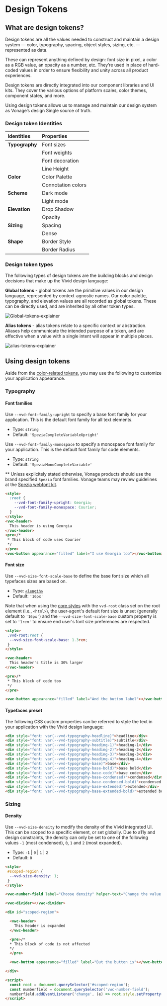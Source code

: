 ﻿
# Design Tokens

## What are design tokens?

Design tokens are all the values needed to construct and maintain a design system — color, typography, spacing, object styles, sizing, etc. — represented as data.

These can represent anything defined by design: font size in pixel, a color as a RGB value, an opacity as a number, etc. They’re used in place of hard-coded values in order to ensure flexibility and unity across all product experiences.

Design tokens are directly integrated into our component libraries and UI kits. They cover the various options of platform scales, color themes, component states, and more.

Using design tokens allows us to manage and maintain our design system as Vonage’s design Single source of truth.

### Design token Identities

| **Identities**   | **Properties**    |
| :--------------  |:----------------- |
| **Typography**   | Font sizes        |
|                  | Font weights      |
|                  | Font decoration   |
|                  | Line Height       |
| **Color**        | Color Palette     |
|                  | Connotation colors|
| **Scheme**       | Dark mode         |
|                  | Light mode        |
| **Elevation**    | Drop Shadow       |
|                  | Opacity           |
| **Sizing**       | Spacing           |
|                  | Dense             |
| **Shape**        | Border Style      |
|                  | Border Radius     |

### Design token types

The following types of design tokens are the building blocks and design decisions that make up the Vivid design language:

**Global tokens** - global tokens are the primitive values in our design language, represented by context-agnostic names. Our color palette, typography, and elevation values are all recorded as global tokens. These can be directly used, and are inherited by all other token types.

![Global-tokens-explainer](https://user-images.githubusercontent.com/106529909/185866434-34566931-4f35-49cc-a535-5690414ea5a2.png)

**Alias tokens** - alias tokens relate to a specific context or abstraction. Aliases help communicate the intended purpose of a token, and are effective when a value with a single intent will appear in multiple places.

![alias-tokens-explainer](https://user-images.githubusercontent.com/106529909/185866411-98c26728-8bec-4836-a440-a76469edd25d.png)

## Using design tokens

Aside from the [color-related tokens](/designs/color-palette), you may use the following to customize your application appearance.

### Typography

#### Font families

Use `--vvd-font-family-upright` to specify a base font family for your application. This is the default font family for all text elements.

- Type: `string`
- Default: `'SpeziaCompleteVariableUpright'` <!-- ! replace in #807  -->

Use `--vvd-font-family-monospace` to specify a monospace font family for your application. This is the default font family for code elements.

- Type: `string`
- Default: `'SpeziaMonoCompleteVariable'` <!-- ! replace in #807  -->

** Unless explicitely stated otherwise, Vonage products should use the brand specified `Spezia` font families. Vonage teams may review guidelines at the [Spezia webfont kit](https://github.com/Vonage/spezia-webfont-kit).

```html preview
<style>
  :root {
    --vvd-font-family-upright: Georgia;
    --vvd-font-family-monospace: Courier;
  }
</style>
<vwc-header>
  This header is using Georgia
</vwc-header>
<pre>/*
 * This block of code uses Courier
 */
</pre>
<vwc-button appearance="filled" label="I use Georgia too"></vwc-button>
```

#### Font size

Use `--vvd-size-font-scale-base` to define the base font size which all typefaces sizes are based on.

- Type: [`<length>`](https://developer.mozilla.org/en-US/docs/Web/CSS/length)
- Default: `'16px'`

Note that when using the [core styles](/#core-optional) with the `vvd-root` class set on the root element (i.e., `<html>`), the user-agent's default font size is unset (generally default to `'16px'`) and the `--vvd-size-font-scale-base` custom property is set to `'1rem'` to ensure end user's font size preferences are respected.

```html preview
<style>
 .vvd-root:root {
  --vvd-size-font-scale-base: 1.3rem;
 }
</style>

<vwc-header>
  This header's title is 30% larger
</vwc-header>

<pre>/*
 * This block of code too
 */
</pre>

<vwc-button appearance="filled" label="And the button label"></vwc-button>
```

#### Typefaces preset

The following CSS custom properties can be referred to style the text in your application with the Vivid design language:

```html preview
<div style="font: var(--vvd-typography-headline)">headline</div>
<div style="font: var(--vvd-typography-subtitle)">subtitle</div>
<div style="font: var(--vvd-typography-heading-1)">heading-1</div>
<div style="font: var(--vvd-typography-heading-2)">heading-2</div>
<div style="font: var(--vvd-typography-heading-3)">heading-3</div>
<div style="font: var(--vvd-typography-heading-4)">heading-4</div>
<div style="font: var(--vvd-typography-base)">base</div>
<div style="font: var(--vvd-typography-base-bold)">base bold</div>
<div style="font: var(--vvd-typography-base-code)">base code</div>
<div style="font: var(--vvd-typography-base-condensed)">condensed</div>
<div style="font: var(--vvd-typography-base-condensed-bold)">condensed bold</div>
<div style="font: var(--vvd-typography-base-extended)">extended</div>
<div style="font: var(--vvd-typography-base-extended-bold)">extended bold</div>
```

### Sizing

#### Density

Use `--vvd-size-density` to modify the density of the Vivid integrated UI. This can be scoped to a specific element, or set globally.
Due to a11y and design constraints, the density can only be set to one of the following values `-1` (most condensed), `0`, `1` and `2` (most expanded).

- Type: `-1` | `0` | `1` | `2`
- Default: `0`

```html preview blocks
<style>
 #scoped-region {
  --vvd-size-density: 1;
 }
</style>

<vwc-number-field label="Choose density" helper-text="Change the value to changed the density value" min="-1" max="2" value="2" style="justify-self: flex-start"></vwc-number-field>

<vwc-divider></vwc-divider>

<div id="scoped-region">

  <vwc-header>
    This header is expanded
  </vwc-header>

  <pre>/*
  * This block of code is not affected
  */
  </pre>

  <vwc-button appearance="filled" label="But the button is"></vwc-button>

</div>

<script>
  const root = document.querySelector('#scoped-region');
  const numberfield = document.querySelector('vwc-number-field');
  numberfield.addEventListener('change', (e) => root.style.setProperty('--vvd-size-density', e.target.value));
</script>
```
